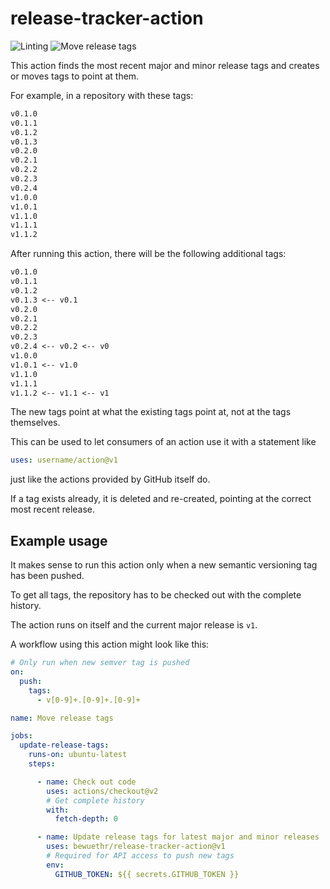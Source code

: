 # release-tracker-action

![Linting](https://github.com/bewuethr/release-tracker-action/workflows/Linting/badge.svg)
![Move release tags](https://github.com/bewuethr/release-tracker-action/workflows/Move%20release%20tags/badge.svg)

This action finds the most recent major and minor release tags and creates
or moves tags to point at them.

For example, in a repository with these tags:

```txt
v0.1.0
v0.1.1
v0.1.2
v0.1.3
v0.2.0
v0.2.1
v0.2.2
v0.2.3
v0.2.4
v1.0.0
v1.0.1
v1.1.0
v1.1.1
v1.1.2
```

After running this action, there will be the following additional tags:

```txt
v0.1.0
v0.1.1
v0.1.2
v0.1.3 <-- v0.1
v0.2.0
v0.2.1
v0.2.2
v0.2.3
v0.2.4 <-- v0.2 <-- v0
v1.0.0
v1.0.1 <-- v1.0
v1.1.0
v1.1.1
v1.1.2 <-- v1.1 <-- v1
```

The new tags point at what the existing tags point at, not at the tags
themselves.

This can be used to let consumers of an action use it with a statement like

```yaml
uses: username/action@v1
```

just like the actions provided by GitHub itself do.

If a tag exists already, it is deleted and re-created, pointing at the
correct most recent release.

## Example usage

It makes sense to run this action only when a new semantic versioning tag
has been pushed.

To get all tags, the repository has to be checked out with the complete
history.

The action runs on itself and the current major release is `v1`.

A workflow using this action might look like this:

```yaml
# Only run when new semver tag is pushed
on:
  push:
    tags:
      - v[0-9]+.[0-9]+.[0-9]+

name: Move release tags

jobs:
  update-release-tags:
    runs-on: ubuntu-latest
    steps:

      - name: Check out code
        uses: actions/checkout@v2
        # Get complete history
        with:
          fetch-depth: 0

      - name: Update release tags for latest major and minor releases
        uses: bewuethr/release-tracker-action@v1
        # Required for API access to push new tags
        env:
          GITHUB_TOKEN: ${{ secrets.GITHUB_TOKEN }}
```
